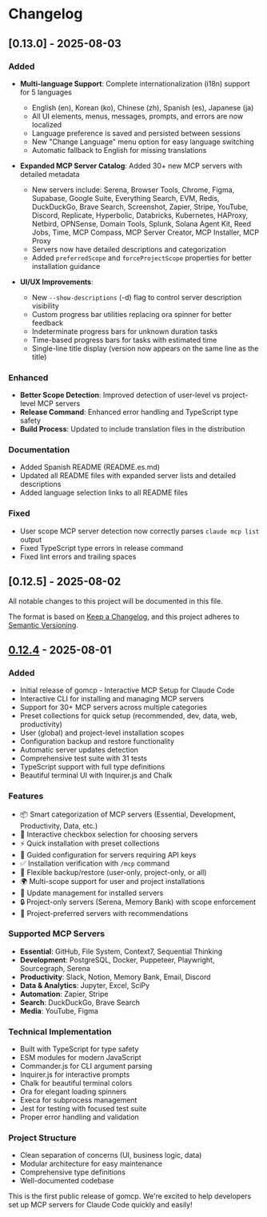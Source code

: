 # Changelog

## [0.13.0] - 2025-08-03

### Added
- **Multi-language Support**: Complete internationalization (i18n) support for 5 languages
  - English (en), Korean (ko), Chinese (zh), Spanish (es), Japanese (ja)
  - All UI elements, menus, messages, prompts, and errors are now localized
  - Language preference is saved and persisted between sessions
  - New \"Change Language\" menu option for easy language switching
  - Automatic fallback to English for missing translations

- **Expanded MCP Server Catalog**: Added 30+ new MCP servers with detailed metadata
  - New servers include: Serena, Browser Tools, Chrome, Figma, Supabase, Google Suite, Everything Search, EVM, Redis, DuckDuckGo, Brave Search, Screenshot, Zapier, Stripe, YouTube, Discord, Replicate, Hyperbolic, Databricks, Kubernetes, HAProxy, Netbird, OPNSense, Domain Tools, Splunk, Solana Agent Kit, Reed Jobs, Time, MCP Compass, MCP Server Creator, MCP Installer, MCP Proxy
  - Servers now have detailed descriptions and categorization
  - Added `preferredScope` and `forceProjectScope` properties for better installation guidance

- **UI/UX Improvements**:
  - New `--show-descriptions` (-d) flag to control server description visibility
  - Custom progress bar utilities replacing ora spinner for better feedback
  - Indeterminate progress bars for unknown duration tasks
  - Time-based progress bars for tasks with estimated time
  - Single-line title display (version now appears on the same line as the title)

### Enhanced
- **Better Scope Detection**: Improved detection of user-level vs project-level MCP servers
- **Release Command**: Enhanced error handling and TypeScript type safety
- **Build Process**: Updated to include translation files in the distribution

### Documentation
- Added Spanish README (README.es.md)
- Updated all README files with expanded server lists and detailed descriptions
- Added language selection links to all README files

### Fixed
- User scope MCP server detection now correctly parses `claude mcp list` output
- Fixed TypeScript type errors in release command
- Fixed lint errors and trailing spaces

## [0.12.5] - 2025-08-02


All notable changes to this project will be documented in this file.

The format is based on [Keep a Changelog](https://keepachangelog.com/en/1.0.0/),
and this project adheres to [Semantic Versioning](https://semver.org/spec/v2.0.0.html).

## [0.12.4] - 2025-08-01

### Added
- Initial release of gomcp - Interactive MCP Setup for Claude Code
- Interactive CLI for installing and managing MCP servers
- Support for 30+ MCP servers across multiple categories
- Preset collections for quick setup (recommended, dev, data, web, productivity)
- User (global) and project-level installation scopes
- Configuration backup and restore functionality
- Automatic server updates detection
- Comprehensive test suite with 31 tests
- TypeScript support with full type definitions
- Beautiful terminal UI with Inquirer.js and Chalk

### Features
- 📦 Smart categorization of MCP servers (Essential, Development, Productivity, Data, etc.)
- 🎯 Interactive checkbox selection for choosing servers
- ⚡ Quick installation with preset collections
- 🔧 Guided configuration for servers requiring API keys
- ✅ Installation verification with `/mcp` command
- 💾 Flexible backup/restore (user-only, project-only, or all)
- 🌍 Multi-scope support for user and project installations
- 🔄 Update management for installed servers
- 🔒 Project-only servers (Serena, Memory Bank) with scope enforcement
- 📁 Project-preferred servers with recommendations

### Supported MCP Servers
- **Essential**: GitHub, File System, Context7, Sequential Thinking
- **Development**: PostgreSQL, Docker, Puppeteer, Playwright, Sourcegraph, Serena
- **Productivity**: Slack, Notion, Memory Bank, Email, Discord
- **Data & Analytics**: Jupyter, Excel, SciPy
- **Automation**: Zapier, Stripe
- **Search**: DuckDuckGo, Brave Search
- **Media**: YouTube, Figma

### Technical Implementation
- Built with TypeScript for type safety
- ESM modules for modern JavaScript
- Commander.js for CLI argument parsing
- Inquirer.js for interactive prompts
- Chalk for beautiful terminal colors
- Ora for elegant loading spinners
- Execa for subprocess management
- Jest for testing with focused test suite
- Proper error handling and validation

### Project Structure
- Clean separation of concerns (UI, business logic, data)
- Modular architecture for easy maintenance
- Comprehensive type definitions
- Well-documented codebase

This is the first public release of gomcp. We're excited to help developers set up MCP servers for Claude Code quickly and easily!

[0.12.4]: https://github.com/coolwithyou/gomcp/releases/tag/v0.12.4